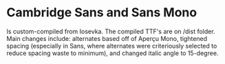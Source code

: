 # Cambridge Sans and Sans Mono
Is custom-compiled from Iosevka.
The compiled TTF's are on /dist folder.
Main changes include: alternates based off of Aperçu Mono, tightened spacing (especially in Sans, where alternates were
criteriously selected to reduce spacing waste to minimum), and changed italic angle to 15-degree.
